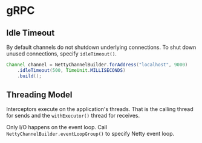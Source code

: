 # gRPC

## Idle Timeout

By default channels do not shutdown underlying connections.
To shut down unused connections, specify `idleTimeout()`.

```Java
Channel channel = NettyChannelBuilder.forAddress("localhost", 9000)
    .idleTimeout(500, TimeUnit.MILLISECONDS)
    .build();
```

## Threading Model

Interceptors execute on the application's threads. That is the calling thread for sends and the `withExecutor()` thread for receives.

Only I/O happens on the event loop. Call `NettyChannelBuilder.eventLoopGroup()` to specify Netty event loop.
